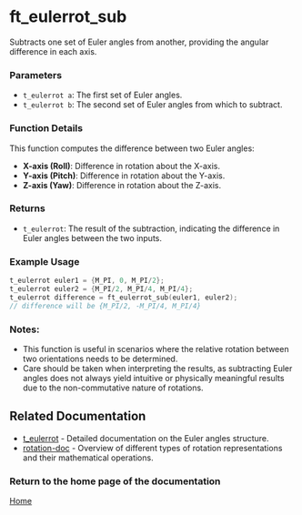 # ft_eulerrot_sub
Subtracts one set of Euler angles from another, providing the angular difference in each axis.

### Parameters
- `t_eulerrot a`: The first set of Euler angles.
- `t_eulerrot b`: The second set of Euler angles from which to subtract.

### Function Details
This function computes the difference between two Euler angles:
- **X-axis (Roll)**: Difference in rotation about the X-axis.
- **Y-axis (Pitch)**: Difference in rotation about the Y-axis.
- **Z-axis (Yaw)**: Difference in rotation about the Z-axis.

### Returns
- `t_eulerrot`: The result of the subtraction, indicating the difference in Euler angles between the two inputs.

### Example Usage
```c
t_eulerrot euler1 = {M_PI, 0, M_PI/2};
t_eulerrot euler2 = {M_PI/2, M_PI/4, M_PI/4};
t_eulerrot difference = ft_eulerrot_sub(euler1, euler2);
// difference will be {M_PI/2, -M_PI/4, M_PI/4}
```

### Notes:
- This function is useful in scenarios where the relative rotation between two orientations needs to be determined.
- Care should be taken when interpreting the results, as subtracting Euler angles does not always yield intuitive or physically meaningful results due to the non-commutative nature of rotations.

## Related Documentation
- [t_eulerrot](./t_eulerrot.md) - Detailed documentation on the Euler angles structure.
- [rotation-doc](../rotation-doc.md) - Overview of different types of rotation representations and their mathematical operations.

### Return to the home page of the documentation
[Home](../../home.md)

